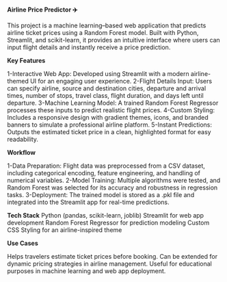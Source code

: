 **Airline Price Predictor ✈️**

This project is a machine learning–based web application that predicts airline ticket prices using a Random Forest model. Built with Python, Streamlit, and scikit-learn, it provides an intuitive interface where users can input flight details and instantly receive a price prediction.

**Key Features**

1-Interactive Web App: Developed using Streamlit with a modern airline-themed UI for an engaging user experience.
2-Flight Details Input: Users can specify airline, source and destination cities, departure and arrival times, number of stops, travel class, flight duration, and days left until departure.
3-Machine Learning Model: A trained Random Forest Regressor processes these inputs to predict realistic flight prices.
4-Custom Styling: Includes a responsive design with gradient themes, icons, and branded banners to simulate a professional airline platform.
5-Instant Predictions: Outputs the estimated ticket price in a clean, highlighted format for easy readability.

**Workflow**

1-Data Preparation: Flight data was preprocessed from a CSV dataset, including categorical encoding, feature engineering, and handling of numerical variables.
2-Model Training: Multiple algorithms were tested, and Random Forest was selected for its accuracy and robustness in regression tasks.
3-Deployment: The trained model is stored as a .pkl file and integrated into the Streamlit app for real-time predictions.

**Tech Stack**
Python (pandas, scikit-learn, joblib)
Streamlit for web app development
Random Forest Regressor for prediction modeling
Custom CSS Styling for an airline-inspired theme

**Use Cases**

Helps travelers estimate ticket prices before booking.
Can be extended for dynamic pricing strategies in airline management.
Useful for educational purposes in machine learning and web app deployment.
